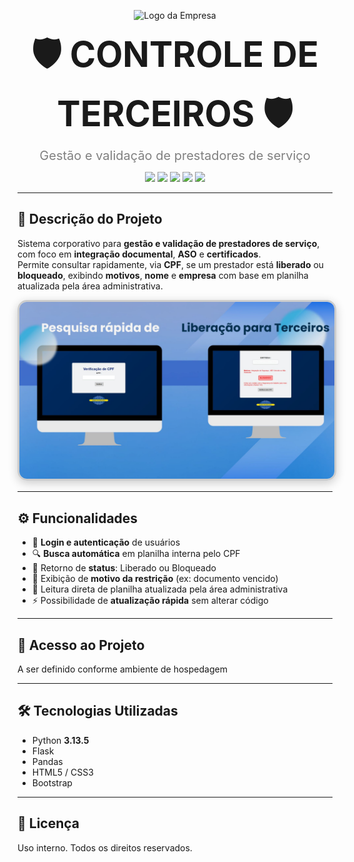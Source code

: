 <p align="center">
  <img src="http://www.uaga.com.br/wp-content/uploads/2020/09/Logo-site.png" alt="Logo da Empresa" width="180">
</p>

<p align="center">
  <span style="font-size:56px; font-weight:bold;">🛡️ CONTROLE DE TERCEIROS 🛡️</span><br>
  <span style="font-size:20px; font-weight:normal; color:gray;">Gestão e validação de prestadores de serviço</span>
</p>


<p align="center">
  <img src="https://img.shields.io/static/v1?label=STATUS&message=EM%20DESENVOLVIMENTO&color=green&style=for-the-badge">
  <img src="https://img.shields.io/badge/Python-3.13.5-blue?style=for-the-badge&logo=python">
  <img src="https://img.shields.io/badge/Flask-Framework-black?style=for-the-badge&logo=flask">
  <img src="https://img.shields.io/github/last-commit/SEU-USUARIO/controle_terceiros?style=for-the-badge">
  <img src="https://img.shields.io/badge/Planilha-Atualizada-orange?style=for-the-badge">
</p>


---





## 📜 Descrição do Projeto
Sistema corporativo para **gestão e validação de prestadores de serviço**, com foco em **integração documental**, **ASO** e **certificados**.  
Permite consultar rapidamente, via **CPF**, se um prestador está **liberado** ou **bloqueado**, exibindo **motivos**, **nome** e **empresa** com base em planilha atualizada pela área administrativa.

<p align="center">
  <img src="static/img/interface.jpg" alt="Interface do Sistema" width="1000" height="auto" style="border:3px solid #ccc; border-radius:15px; box-shadow: 0 4px 15px rgba(0,0,0,0.2);">
</p>



---


## ⚙️ Funcionalidades
- 🔐 **Login e autenticação** de usuários
- 🔍 **Busca automática** em planilha interna pelo CPF
- 📌 Retorno de **status**: Liberado ou Bloqueado
- 📝 Exibição de **motivo da restrição** (ex: documento vencido)
- 📂 Leitura direta de planilha atualizada pela área administrativa
- ⚡ Possibilidade de **atualização rápida** sem alterar código

---

## 🔗 Acesso ao Projeto
A ser definido conforme ambiente de hospedagem 

---

## 🛠️ Tecnologias Utilizadas
- Python **3.13.5**
- Flask
- Pandas 
- HTML5 / CSS3
- Bootstrap

---


## 📜 Licença
Uso interno. Todos os direitos reservados.



